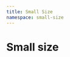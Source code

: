 ```yaml
---
title: Small Size
namespace: small-size 
---
```


<div class="feature">
  <h1>Small size</h1>
</div>

